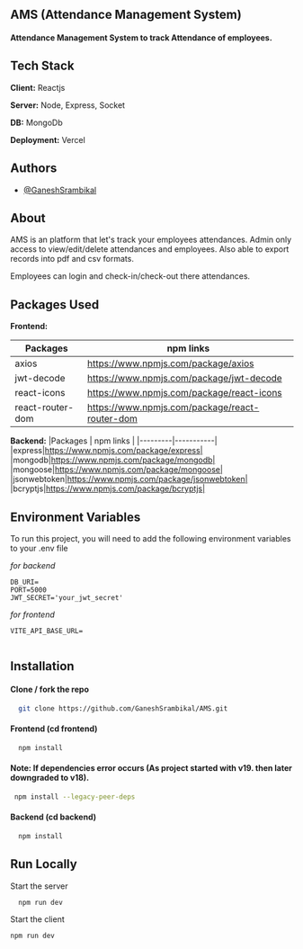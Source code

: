 ## AMS (Attendance Management System)

#### Attendance Management System to track Attendance of employees.

## Tech Stack

**Client:** Reactjs

**Server:** Node, Express, Socket

**DB:** MongoDb

**Deployment:** Vercel

## Authors

- [@GaneshSrambikal](https://github.com/GaneshSrambikal)

## About

AMS is an platform that let's track your employees attendances. Admin only access to view/edit/delete attendances and employees.
Also able to export records into pdf and csv formats.

Employees can login and check-in/check-out there attendances.

## Packages Used

**Frontend:**

| Packages         | npm links                                      |
| ---------------- | ---------------------------------------------- |
| axios            | https://www.npmjs.com/package/axios            |
| jwt-decode       | https://www.npmjs.com/package/jwt-decode       |
| react-icons      | https://www.npmjs.com/package/react-icons      |
| react-router-dom | https://www.npmjs.com/package/react-router-dom |

**Backend:**
|Packages | npm links |
|---------|-----------|
|express|https://www.npmjs.com/package/express|
|mongodb|https://www.npmjs.com/package/mongodb|
|mongoose|https://www.npmjs.com/package/mongoose|
|jsonwebtoken|https://www.npmjs.com/package/jsonwebtoken|
|bcryptjs|https://www.npmjs.com/package/bcryptjs|

## Environment Variables

To run this project, you will need to add the following environment variables to your .env file

_for backend_

```code
DB_URI=
PORT=5000
JWT_SECRET='your_jwt_secret'
```

_for frontend_

```code
VITE_API_BASE_URL=


```

## Installation

#### Clone / fork the repo

```bash
  git clone https://github.com/GaneshSrambikal/AMS.git
```

#### Frontend (cd frontend)

```bash
  npm install
```

#### Note: If dependencies error occurs (As project started with v19. then later downgraded to v18).

```bash
 npm install --legacy-peer-deps
```

#### Backend (cd backend)

```bash
  npm install
```

## Run Locally

Start the server

```bash
  npm run dev
```

Start the client

```bash
npm run dev
```

